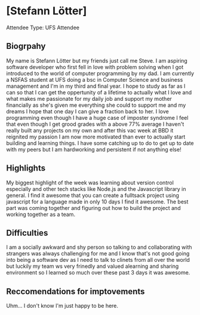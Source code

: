 # [Stefann Lötter] 

Attendee Type: UFS Attendee

## Biogrpahy

My name is Stefann Lötter but my friends just call me Steve. I am aspiring software developer who first fell in love with problem solving when
I got introduced to the world of computer programming by my dad. I am currently a NSFAS student at UFS doing a bsc in Computer Science and business management and I'm in my third and final year. I hope to study as far as I can so that I can get the oppertunity of a lifetime to actually what I love and what makes me passionate for my daily job and support my mother financially as she's given me everything she could to support me and my dreams I hope that one day I can give a fraction back to her. I love programming even though I have a huge case of imposter syndrome I feel that even though I get grood grades with a above 77% average I haven't really built any projects on my own and after this vac week at BBD it reignited my passion I am now more motivated than ever to actually start building and learning things. I have some catching up to do to get up to date with my peers but I am hardworking and persistent if not anything else!

## Highlights

My biggest highlight of the week was learning about version control especially and other tech stacks like Node.js and the Javascript library in general. I find it awesome that you can create a fulltsack project using javascript for a language made in only 10 days I find it awesome. The best part was coming together and figuring out how to build the project and working together as a team.

## Difficulties

I am a socially awkward and shy person so talking to and collaborating with strangers was always challenging for me and I know that's not good going into being a software dev as I need to talk to clinets from all over the world but luckily my team ws very frinedly and valued  alearning and sharing environment so I learned so much over these past 3 days it was awesome.

## Reccomendations for imptovements

Uhm... I don't know I'm just happy to be here.
